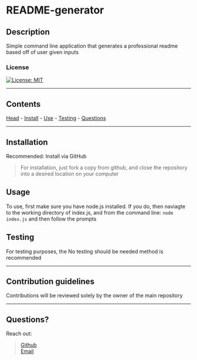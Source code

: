 # **README-generator**

  ## Description

  Simple command line application that generates a professional readme based off of user given inputs

  ### <a id='license'></a> License
[![License: MIT](https://img.shields.io/badge/License-MIT-yellow.svg)](https://opensource.org/licenses/MIT)

  ---

  Contents
---
 [Head](#head) - [Install](#install) - [Use](#usage) - [Testing](#testing) - [Questions](#questions)

  ---

  ## <a id="install"></a> Installation

  Recommended: Install via GitHub

  > For installation, just fork a copy from github, and close the repository into a desired location on your computer   



  ## <a id="usage"></a> Usage

  To use, first make sure you have node.js installed. If you do, then naviagte to the working directory of index.js, and from the command line: ``` node index.js ``` and then follow the prompts



  ## <a id="testing"></a> Testing
 For testing purposes, the No testing should be needed method is recommended


  ---

  ## Contribution guidelines

  Contributions will be reviewed solely by the owner of the main repository

  ---

  ## <a id='questions'></a> Questions?
Reach out:
> [Github](https://github.com/Keaton-Brewster)  
[Email](mailto:keaton.brewster@gmail.com)
